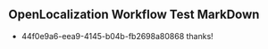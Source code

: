 ## OpenLocalization Workflow Test MarkDown

* 44f0e9a6-eea9-4145-b04b-fb2698a80868 
thanks!



<!--HONumber=Jan16_HO4-->

